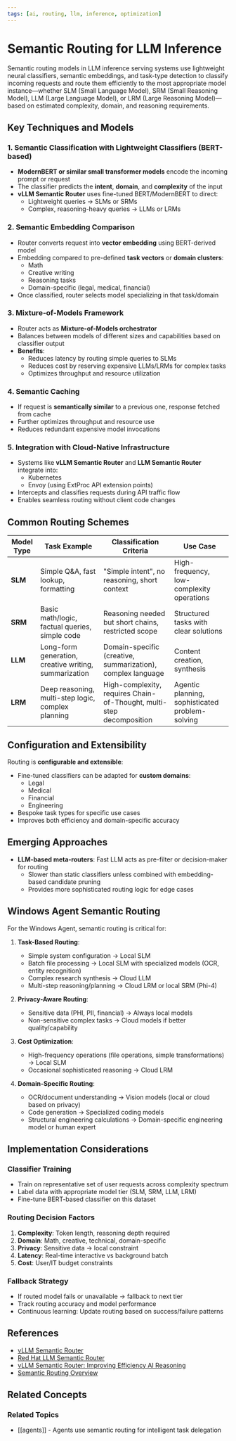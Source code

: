 ```yaml
---
tags: [ai, routing, llm, inference, optimization]
---
```


# Semantic Routing for LLM Inference

Semantic routing models in LLM inference serving systems use lightweight neural classifiers, semantic embeddings, and task-type detection to classify incoming requests and route them efficiently to the most appropriate model instance—whether SLM (Small Language Model), SRM (Small Reasoning Model), LLM (Large Language Model), or LRM (Large Reasoning Model)—based on estimated complexity, domain, and reasoning requirements.

## Key Techniques and Models

### 1. Semantic Classification with Lightweight Classifiers (BERT-based)

- **ModernBERT or similar small transformer models** encode the incoming prompt or request
- The classifier predicts the **intent**, **domain**, and **complexity** of the input
- **vLLM Semantic Router** uses fine-tuned BERT/ModernBERT to direct:
  - Lightweight queries → SLMs or SRMs
  - Complex, reasoning-heavy queries → LLMs or LRMs

### 2. Semantic Embedding Comparison

- Router converts request into **vector embedding** using BERT-derived model
- Embedding compared to pre-defined **task vectors** or **domain clusters**:
  - Math
  - Creative writing
  - Reasoning tasks
  - Domain-specific (legal, medical, financial)
- Once classified, router selects model specializing in that task/domain

### 3. Mixture-of-Models Framework

- Router acts as **Mixture-of-Models orchestrator**
- Balances between models of different sizes and capabilities based on classifier output
- **Benefits**:
  - Reduces latency by routing simple queries to SLMs
  - Reduces cost by reserving expensive LLMs/LRMs for complex tasks
  - Optimizes throughput and resource utilization

### 4. Semantic Caching

- If request is **semantically similar** to a previous one, response fetched from cache
- Further optimizes throughput and resource use
- Reduces redundant expensive model invocations

### 5. Integration with Cloud-Native Infrastructure

- Systems like **vLLM Semantic Router** and **LLM Semantic Router** integrate into:
  - Kubernetes
  - Envoy (using ExtProc API extension points)
- Intercepts and classifies requests during API traffic flow
- Enables seamless routing without client code changes

## Common Routing Schemes

| Model Type | Task Example | Classification Criteria | Use Case |
|------------|--------------|------------------------|----------|
| **SLM** | Simple Q&A, fast lookup, formatting | "Simple intent", no reasoning, short context | High-frequency, low-complexity operations |
| **SRM** | Basic math/logic, factual queries, simple code | Reasoning needed but short chains, restricted scope | Structured tasks with clear solutions |
| **LLM** | Long-form generation, creative writing, summarization | Domain-specific (creative, summarization), complex language | Content creation, synthesis |
| **LRM** | Deep reasoning, multi-step logic, complex planning | High-complexity, requires Chain-of-Thought, multi-step decomposition | Agentic planning, sophisticated problem-solving |

## Configuration and Extensibility

Routing is **configurable and extensible**:
- Fine-tuned classifiers can be adapted for **custom domains**:
  - Legal
  - Medical
  - Financial
  - Engineering
- Bespoke task types for specific use cases
- Improves both efficiency and domain-specific accuracy

## Emerging Approaches

- **LLM-based meta-routers**: Fast LLM acts as pre-filter or decision-maker for routing
  - Slower than static classifiers unless combined with embedding-based candidate pruning
  - Provides more sophisticated routing logic for edge cases

## Windows Agent Semantic Routing

For the Windows Agent, semantic routing is critical for:

1. **Task-Based Routing**:
   - Simple system configuration → Local SLM
   - Batch file processing → Local SLM with specialized models (OCR, entity recognition)
   - Complex research synthesis → Cloud LLM
   - Multi-step reasoning/planning → Cloud LRM or local SRM (Phi-4)

2. **Privacy-Aware Routing**:
   - Sensitive data (PHI, PII, financial) → Always local models
   - Non-sensitive complex tasks → Cloud models if better quality/capability

3. **Cost Optimization**:
   - High-frequency operations (file operations, simple transformations) → Local SLM
   - Occasional sophisticated reasoning → Cloud LRM

4. **Domain-Specific Routing**:
   - OCR/document understanding → Vision models (local or cloud based on privacy)
   - Code generation → Specialized coding models
   - Structural engineering calculations → Domain-specific engineering model or human expert

## Implementation Considerations

### Classifier Training
- Train on representative set of user requests across complexity spectrum
- Label data with appropriate model tier (SLM, SRM, LLM, LRM)
- Fine-tune BERT-based classifier on this dataset

### Routing Decision Factors
1. **Complexity**: Token length, reasoning depth required
2. **Domain**: Math, creative, technical, domain-specific
3. **Privacy**: Sensitive data → local constraint
4. **Latency**: Real-time interactive vs background batch
5. **Cost**: User/IT budget constraints

### Fallback Strategy
- If routed model fails or unavailable → fallback to next tier
- Track routing accuracy and model performance
- Continuous learning: Update routing based on success/failure patterns

## References

- [vLLM Semantic Router](https://blog.vllm.ai/2025/09/11/semantic-router.html)
- [Red Hat LLM Semantic Router](https://developers.redhat.com/articles/2025/05/20/llm-semantic-router-intelligent-request-routing)
- [vLLM Semantic Router: Improving Efficiency AI Reasoning](https://developers.redhat.com/articles/2025/09/11/vllm-semantic-router-improving-efficiency-ai-reasoning)
- [Semantic Routing Overview](https://jimmysong.io/en/ai/semantic-router/)

## Related Concepts

### Related Topics
- [[agents]] - Agents use semantic routing for intelligent task delegation